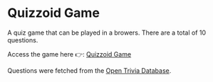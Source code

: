 # Quizzoid Game
A quiz game that can be played in a browers. There are a total of 10 questions.

Access the game here 👉: [Quizzoid Game](https://maryletteroa.github.io/quizzoid-game)

Questions were fetched from the [Open Trivia Database](https://opentdb.com).
